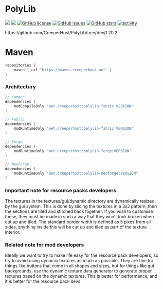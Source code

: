 # PolyLib

<p align="left">
    <a href="https://www.curseforge.com/minecraft/mc-mods/polylib"><img src="http://cf.way2muchnoise.eu/full_576589_downloads.svg" /></a>
    <a href="https://www.curseforge.com/minecraft/mc-mods/polylib"><img src="http://cf.way2muchnoise.eu/versions/576589.svg" /></a>
    <a href="https://github.com/CreeperHost/PolyLib/blob/master/LICENSE.md"><img alt="GitHub license" src="https://img.shields.io/github/license/CreeperHost/PolyLib"></a>
    <a href="https://github.com/CreeperHost/PolyLib/issues"><img alt="GitHub issues" src="https://img.shields.io/github/issues/CreeperHost/PolyLib"></a>
    <a href="https://github.com/CreeperHost/PolyLib/stargazers"><img alt="GitHub stars" src="https://img.shields.io/github/stars/CreeperHost/PolyLib"></a>
    <a href="https://github.com/CreeperHost/PolyLib/commits/master"><img alt="activity" src="https://img.shields.io/github/last-commit/CreeperHost/PolyLib" ></a>
</p>
https://github.com/CreeperHost/PolyLib/tree/dev/1.20.2

# Maven
```gradle
repositories {
    maven { url "https://maven.creeperhost.net" }
}
```


### Architectury
```gradle
// Common
dependencies {
    modCompileOnly "net.creeperhost:polylib-fabric:VERSION"
}

// Fabric
dependencies {
    modRuntimeOnly "net.creeperhost:polylib-fabric:VERSION"
}

// Forge
dependencies {
    modRuntimeOnly "net.creeperhost:polylib-forge:VERSION"
}

// NeoForge
dependencies {
    modRuntimeOnly "net.creeperhost:polylib-neoforge:VERSION"
}
```

### Important note for resource packs developers
The textures in the textures/gui/dynamic directory are dynamically resized by the gui system.
This is done by slicing the textures in a 3x3 pattern, then the sections are tiled and stitched back together.
If you wish to customise these, they must be made in such a way that they won't look broken when cut up and tiled.
The standard border width is defined as 5 pixes from all sides, anything inside this will be cut up and tiled as part of the texture interior.

### Related note for mod developers
Ideally we want to try to make life easy for the resource pack developers, so try to avoid using dynamic textures as much as possible.
They are fine for things like buttons that come in all shapes and sizes, but for things like gui backgrounds,
use the dynamic texture data generator to generate proper textures based on the dynamic textures.
This is better for performance, and it is better for the resource pack devs.
